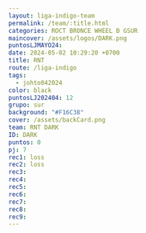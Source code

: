 ```yaml
---
layout: liga-indigo-team
permalink: /team/:title.html
categories: ROCT BRONCE WHEEL B GSUR
maincover: /assets/logos/DARK.png
puntosLJMAYO24: 
date: 2024-05-02 10:29:20 +0700
title: RNT
route: /liga-indigo
tags:
  - johto042024
color: black
puntosLJ202404: 12
grupo: sur
background: "#F16C38"
cover: /assets/backCard.png
team: RNT DARK
ID: DARK
puntos: 0
pj: 7
rec1: loss
rec2: loss
rec3: 
rec4: 
rec5: 
rec6: 
rec7: 
rec8: 
rec9:
---
```

